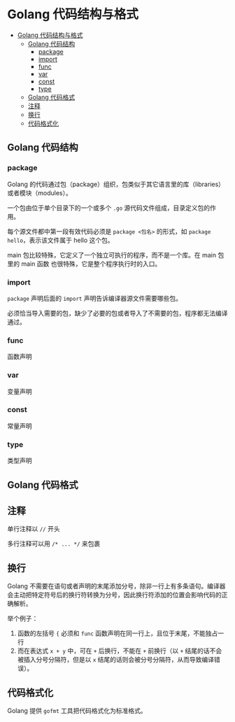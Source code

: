 # Golang 代码结构与格式

- [Golang 代码结构与格式](#golang-代码结构与格式)
  - [Golang 代码结构](#golang-代码结构)
    - [package](#package)
    - [import](#import)
    - [func](#func)
    - [var](#var)
    - [const](#const)
    - [type](#type)
  - [Golang 代码格式](#golang-代码格式)
  - [注释](#注释)
  - [换行](#换行)
  - [代码格式化](#代码格式化)

## Golang 代码结构

### package

Golang 的代码通过包（package）组织，包类似于其它语言里的库（libraries）或者模块（modules）。

一个包由位于单个目录下的一个或多个 `.go` 源代码文件组成，目录定义包的作用。

每个源文件都中第一段有效代码必须是 `package <包名>` 的形式，如 `package hello`，表示该文件属于 hello 这个包。

main 包比较特殊，它定义了一个独立可执行的程序，而不是一个库。在 main 包里的 main 函数 也很特殊，它是整个程序执行时的入口。

### import

`package` 声明后面的 `import` 声明告诉编译器源文件需要哪些包。

必须恰当导入需要的包，缺少了必要的包或者导入了不需要的包，程序都无法编译通过。

### func

函数声明

### var

变量声明

### const

常量声明

### type

类型声明

## Golang 代码格式

## 注释

单行注释以 `//` 开头

多行注释可以用 `/* ... */` 来包裹

## 换行

Golang 不需要在语句或者声明的末尾添加分号，除非一行上有多条语句。编译器会主动把特定符号后的换行符转换为分号，因此换行符添加的位置会影响代码的正确解析。

举个例子：

1. 函数的左括号 `{` 必须和 `func` 函数声明在同一行上，且位于末尾，不能独占一行
2. 而在表达式 `x + y` 中，可在 `+` 后换行，不能在 `+` 前换行（以 `+` 结尾的话不会被插入分号分隔符，但是以 `x` 结尾的话则会被分号分隔符，从而导致编译错误）。

## 代码格式化

Golang 提供 `gofmt` 工具把代码格式化为标准格式。
